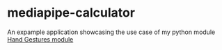 # mediapipe-calculator
An expample application showcasing the use case of my python module [Hand Gestures module](https://github.com/DILPREET1910/Hand-Gestures-module)

